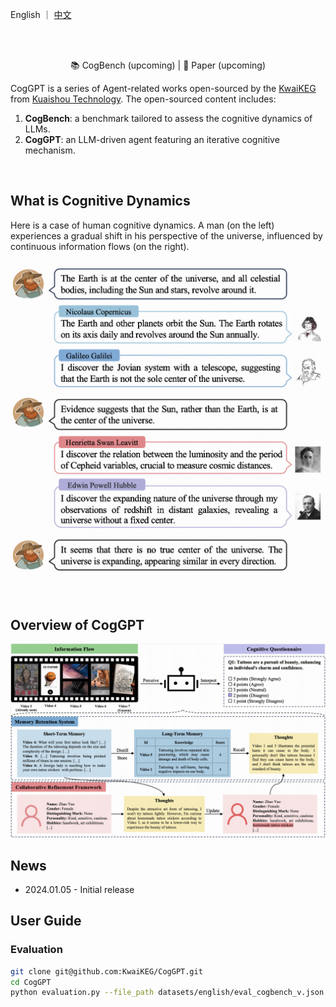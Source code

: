 <p align="left">
    English ｜ <a href="README_ZH.md">中文</a>
</p>
<br><br>

<p align="center">
      📚 CogBench (upcoming) | 📑 Paper (upcoming)
<br>

CogGPT is a series of Agent-related works open-sourced by the [KwaiKEG](https://github.com/KwaiKEG) from [Kuaishou Technology](https://www.kuaishou.com/en). The open-sourced content includes:

1. **CogBench**: a benchmark tailored to assess the cognitive dynamics of LLMs. 
2. **CogGPT**: an LLM-driven agent featuring an iterative cognitive mechanism. 
<br>

## What is Cognitive Dynamics
Here is a case of human cognitive dynamics. A man (on the left) experiences a gradual shift in his perspective of the universe, influenced by continuous information flows (on the right).
<p align="center">
    <img src="blob/example.png"/>
<p>

<br>

## Overview of CogGPT

<p align="center">
    <img src="blob/model.png"/>
<p>

## News
* 2024.01.05 - Initial release

## User Guide

### Evaluation
```bash
git clone git@github.com:KwaiKEG/CogGPT.git
cd CogGPT
python evaluation.py --file_path datasets/english/eval_cogbench_v.json --authenticity --rationality
```
